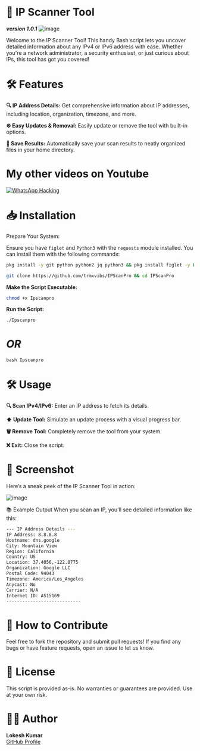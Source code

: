 # 🚀 IP Scanner Tool
***version 1.0.1***
![image](https://github.com/user-attachments/assets/9091b40b-2abb-4f53-ace3-a915996f481f)

Welcome to the IP Scanner Tool! This handy Bash script lets you uncover detailed information about any IPv4 or IPv6 address with ease. Whether you're a network administrator, a security enthusiast, or just curious about IPs, this tool has got you covered!

#  🛠 Features

**🔍 IP Address Details:** Get comprehensive information about IP addresses, including location, organization, timezone, and more.

**⚙️ Easy Updates & Removal:** Easily update or remove the tool with built-in options.

**💾 Save Results:** Automatically save your scan results to neatly organized files in your home directory.

# My other videos on Youtube
[![WhatsApp Hacking](https://img.youtube.com/vi/JMCTjlqS5Oc/maxresdefault.jpg)](https://youtu.be/JMCTjlqS5Oc)





# 📥 Installation
Prepare Your System:

Ensure you have `figlet` and `Python3` with the `requests` module installed. You can install them with the following commands:

```bash
pkg install -y git python python2 jq python3 && pkg install figlet -y && pip3 install requests lolcat
```
```bash
git clone https://github.com/trmxvibs/IPScanPro && cd IPScanPro
```
**Make the Script Executable:**
```bash
chmod +x Ipscanpro
```
**Run the Script:**
```bash
./Ipscanpro
```
# *OR*
```
bash Ipscanpro
```
 # 🛠 Usage

**🔍 Scan IPv4/IPv6:**  Enter an IP address to fetch its details.

**⬆️ Update Tool:** Simulate an update process with a visual progress bar.

**🗑 Remove Tool:** Completely remove the tool from your system.

**❌ Exit:** Close the script.

# 🎨 Screenshot
Here’s a sneak peek of the IP Scanner Tool in action:

![image](https://github.com/user-attachments/assets/c9f45790-9ed9-4e23-9765-3bafe4612454)



📚 Example Output
When you scan an IP, you'll see detailed information like this:

```bash
--- IP Address Details ---
IP Address: 8.8.8.8
Hostname: dns.google
City: Mountain View
Region: California
Country: US
Location: 37.4056,-122.0775
Organization: Google LLC
Postal Code: 94043
Timezone: America/Los_Angeles
Anycast: No
Carrier: N/A
Internet ID: AS15169
----------------------------
```

# 🚀 How to Contribute
Feel free to fork the repository and submit pull requests! If you find any bugs or have feature requests, open an issue to let us know.

# 📜 License
This script is provided as-is. No warranties or guarantees are provided. Use at your own risk.

# 👨‍💻 Author
**Lokesh Kumar**  
[GitHub Profile](https://github.com/trmxvibs)
